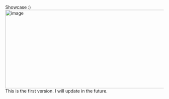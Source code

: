 Showcase :)
<img width="1285" height="251" alt="image" src="https://github.com/user-attachments/assets/8d0261e5-7fa5-4edb-a97d-0a7dbfa6c2dd" />
This is the first version. I will update in the future.
